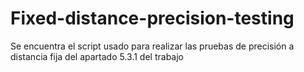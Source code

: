 # Fixed-distance-precision-testing
Se encuentra el script usado para realizar las pruebas de precisión a distancia fija del apartado 5.3.1 del trabajo
